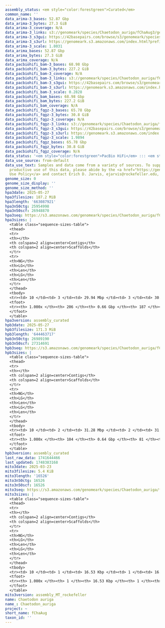 ```yaml
---
assembly_status: <em style="color:forestgreen">Curated</em>
common_name: ''
data_arima-3_bases: 52.87 Gbp
data_arima-3_bytes: 27.3 GiB
data_arima-3_coverage: N/A
data_arima-3_links: s3://genomeark/species/Chaetodon_auriga/fChaAug3/genomic_data/arima/<br>
data_arima-3_s3gui: https://42basepairs.com/browse/s3/genomeark/species/Chaetodon_auriga/fChaAug3/genomic_data/arima/
data_arima-3_s3url: https://genomeark.s3.amazonaws.com/index.html?prefix=species/Chaetodon_auriga/fChaAug3/genomic_data/arima/
data_arima-3_scale: 1.8031
data_arima_bases: 52.87 Gbp
data_arima_bytes: 27.3 GiB
data_arima_coverage: N/A
data_pacbiohifi_bam-3_bases: 68.98 Gbp
data_pacbiohifi_bam-3_bytes: 227.2 GiB
data_pacbiohifi_bam-3_coverage: N/A
data_pacbiohifi_bam-3_links: s3://genomeark/species/Chaetodon_auriga/fChaAug3/genomic_data/pacbio_hifi/<br>
data_pacbiohifi_bam-3_s3gui: https://42basepairs.com/browse/s3/genomeark/species/Chaetodon_auriga/fChaAug3/genomic_data/pacbio_hifi/
data_pacbiohifi_bam-3_s3url: https://genomeark.s3.amazonaws.com/index.html?prefix=species/Chaetodon_auriga/fChaAug3/genomic_data/pacbio_hifi/
data_pacbiohifi_bam-3_scale: 0.2828
data_pacbiohifi_bam_bases: 68.98 Gbp
data_pacbiohifi_bam_bytes: 227.2 GiB
data_pacbiohifi_bam_coverage: N/A
data_pacbiohifi_fqgz-3_bases: 65.78 Gbp
data_pacbiohifi_fqgz-3_bytes: 30.8 GiB
data_pacbiohifi_fqgz-3_coverage: N/A
data_pacbiohifi_fqgz-3_links: s3://genomeark/species/Chaetodon_auriga/fChaAug3/genomic_data/pacbio_hifi/<br>
data_pacbiohifi_fqgz-3_s3gui: https://42basepairs.com/browse/s3/genomeark/species/Chaetodon_auriga/fChaAug3/genomic_data/pacbio_hifi/
data_pacbiohifi_fqgz-3_s3url: https://genomeark.s3.amazonaws.com/index.html?prefix=species/Chaetodon_auriga/fChaAug3/genomic_data/pacbio_hifi/
data_pacbiohifi_fqgz-3_scale: 1.9894
data_pacbiohifi_fqgz_bases: 65.78 Gbp
data_pacbiohifi_fqgz_bytes: 30.8 GiB
data_pacbiohifi_fqgz_coverage: N/A
data_status: '<em style="color:forestgreen">PacBio HiFi</em> ::: <em style="color:forestgreen">Arima</em>'
data_use_source: from-default
data_use_text: Samples and data come from a variety of sources. To support fair and
  productive use of this data, please abide by the <a href="https://genome10k.soe.ucsc.edu/data-use-policies/">Data
  Use Policy</a> and contact Erich D. Jarvis, ejarvis@rockefeller.edu, with any questions.
genome_size: 0
genome_size_display: ''
genome_size_method: ''
hpa3date: 2025-05-27
hpa3filesize: 187.2 MiB
hpa3length: '663087921'
hpa3n50ctg: 25954998
hpa3n50scf: 26948870
hpa3seq: https://s3.amazonaws.com/genomeark/species/Chaetodon_auriga/fChaAug3/assembly_curated/fChaAug3.hap1.cur.20250527.fasta.gz
hpa3sizes: |
  <table class="sequence-sizes-table">
  <thead>
  <tr>
  <th></th>
  <th colspan=2 align=center>Contigs</th>
  <th colspan=2 align=center>Scaffolds</th>
  </tr>
  <tr>
  <th>NG</th>
  <th>LG</th>
  <th>Len</th>
  <th>LG</th>
  <th>Len</th>
  </tr>
  </thead>
  <tbody>
  <tr><td> 10 </td><td> 3 </td><td> 29.94 Mbp </td><td> 3 </td><td> 30.72 Mbp </td></tr><tr><td> 20 </td><td> 5 </td><td> 29.23 Mbp </td><td> 5 </td><td> 29.94 Mbp </td></tr><tr><td> 30 </td><td> 7 </td><td> 28.12 Mbp </td><td> 7 </td><td> 29.23 Mbp </td></tr><tr><td> 40 </td><td> 10 </td><td> 26.95 Mbp </td><td> 9 </td><td> 29.15 Mbp </td></tr><tr style="background-color:#cccccc;"><td> 50 </td><td> 12 </td><td style="background-color:#88ff88;"> 25.95 Mbp </td><td> 12 </td><td style="background-color:#88ff88;"> 26.95 Mbp </td></tr><tr><td> 60 </td><td> 15 </td><td> 24.74 Mbp </td><td> 14 </td><td> 26.42 Mbp </td></tr><tr><td> 70 </td><td> 17 </td><td> 23.84 Mbp </td><td> 17 </td><td> 24.44 Mbp </td></tr><tr><td> 80 </td><td> 20 </td><td> 22.75 Mbp </td><td> 19 </td><td> 23.50 Mbp </td></tr><tr><td> 90 </td><td> 24 </td><td> 14.69 Mbp </td><td> 22 </td><td> 20.14 Mbp </td></tr><tr><td> 100 </td><td> 206 </td><td> 12.16 Kbp </td><td> 187 </td><td> 12.16 Kbp </td></tr></tbody>
  <tfoot>
  <tr><th> 1.000x </th><th> 206 </th><th> 0.66 Gbp </th><th> 187 </th><th> 0.66 Gbp </th></tr>
  </tfoot>
  </table>
hpa3version: assembly_curated
hpb3date: 2025-05-27
hpb3filesize: 171.3 MiB
hpb3length: '644463717'
hpb3n50ctg: 26989190
hpb3n50scf: 27314691
hpb3seq: https://s3.amazonaws.com/genomeark/species/Chaetodon_auriga/fChaAug3/assembly_curated/fChaAug3.hap2.cur.20250527.fasta.gz
hpb3sizes: |
  <table class="sequence-sizes-table">
  <thead>
  <tr>
  <th></th>
  <th colspan=2 align=center>Contigs</th>
  <th colspan=2 align=center>Scaffolds</th>
  </tr>
  <tr>
  <th>NG</th>
  <th>LG</th>
  <th>Len</th>
  <th>LG</th>
  <th>Len</th>
  </tr>
  </thead>
  <tbody>
  <tr><td> 10 </td><td> 2 </td><td> 31.28 Mbp </td><td> 2 </td><td> 31.28 Mbp </td></tr><tr><td> 20 </td><td> 5 </td><td> 29.29 Mbp </td><td> 5 </td><td> 29.92 Mbp </td></tr><tr><td> 30 </td><td> 7 </td><td> 28.33 Mbp </td><td> 7 </td><td> 29.28 Mbp </td></tr><tr><td> 40 </td><td> 9 </td><td> 27.89 Mbp </td><td> 9 </td><td> 28.60 Mbp </td></tr><tr style="background-color:#cccccc;"><td> 50 </td><td> 12 </td><td style="background-color:#88ff88;"> 26.99 Mbp </td><td> 11 </td><td style="background-color:#88ff88;"> 27.31 Mbp </td></tr><tr><td> 60 </td><td> 14 </td><td> 25.33 Mbp </td><td> 14 </td><td> 26.37 Mbp </td></tr><tr><td> 70 </td><td> 17 </td><td> 24.06 Mbp </td><td> 16 </td><td> 24.57 Mbp </td></tr><tr><td> 80 </td><td> 19 </td><td> 23.76 Mbp </td><td> 19 </td><td> 23.76 Mbp </td></tr><tr><td> 90 </td><td> 22 </td><td> 20.16 Mbp </td><td> 22 </td><td> 20.16 Mbp </td></tr><tr><td> 100 </td><td> 104 </td><td> 19.27 Kbp </td><td> 81 </td><td> 19.27 Kbp </td></tr></tbody>
  <tfoot>
  <tr><th> 1.000x </th><th> 104 </th><th> 0.64 Gbp </th><th> 81 </th><th> 0.64 Gbp </th></tr>
  </tfoot>
  </table>
hpb3version: assembly_curated
last_raw_data: 1741644466
last_updated: 1748383168
mito3date: 2025-03-23
mito3filesize: 5.4 KiB
mito3length: '16526'
mito3n50ctg: 16526
mito3n50scf: 16526
mito3seq: https://s3.amazonaws.com/genomeark/species/Chaetodon_auriga/fChaAug3/assembly_MT_rockefeller/fChaAug3.MT.20250323.fasta.gz
mito3sizes: |
  <table class="sequence-sizes-table">
  <thead>
  <tr>
  <th></th>
  <th colspan=2 align=center>Contigs</th>
  <th colspan=2 align=center>Scaffolds</th>
  </tr>
  <tr>
  <th>NG</th>
  <th>LG</th>
  <th>Len</th>
  <th>LG</th>
  <th>Len</th>
  </tr>
  </thead>
  <tbody>
  <tr><td> 10 </td><td> 1 </td><td> 16.53 Kbp </td><td> 1 </td><td> 16.53 Kbp </td></tr><tr><td> 20 </td><td> 1 </td><td> 16.53 Kbp </td><td> 1 </td><td> 16.53 Kbp </td></tr><tr><td> 30 </td><td> 1 </td><td> 16.53 Kbp </td><td> 1 </td><td> 16.53 Kbp </td></tr><tr><td> 40 </td><td> 1 </td><td> 16.53 Kbp </td><td> 1 </td><td> 16.53 Kbp </td></tr><tr style="background-color:#cccccc;"><td> 50 </td><td> 1 </td><td style="background-color:#ff8888;"> 16.53 Kbp </td><td> 1 </td><td style="background-color:#ff8888;"> 16.53 Kbp </td></tr><tr><td> 60 </td><td> 1 </td><td> 16.53 Kbp </td><td> 1 </td><td> 16.53 Kbp </td></tr><tr><td> 70 </td><td> 1 </td><td> 16.53 Kbp </td><td> 1 </td><td> 16.53 Kbp </td></tr><tr><td> 80 </td><td> 1 </td><td> 16.53 Kbp </td><td> 1 </td><td> 16.53 Kbp </td></tr><tr><td> 90 </td><td> 1 </td><td> 16.53 Kbp </td><td> 1 </td><td> 16.53 Kbp </td></tr><tr><td> 100 </td><td> 1 </td><td> 16.53 Kbp </td><td> 1 </td><td> 16.53 Kbp </td></tr></tbody>
  <tfoot>
  <tr><th> 1.000x </th><th> 1 </th><th> 16.53 Kbp </th><th> 1 </th><th> 16.53 Kbp </th></tr>
  </tfoot>
  </table>
mito3version: assembly_MT_rockefeller
name: Chaetodon auriga
name_: Chaetodon_auriga
project: ~
short_name: fChaAug
taxon_id: ''
---
```

